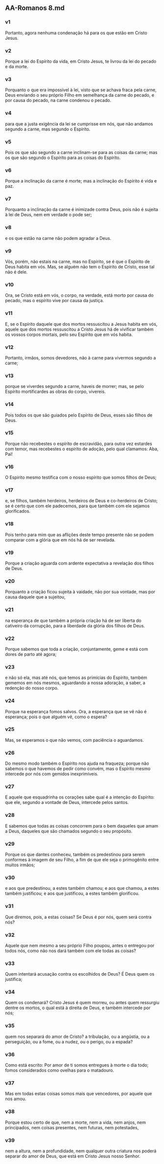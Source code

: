 ## AA-Romanos 8.md
### v1
 Portanto, agora nenhuma condenação há para os que estão em Cristo Jesus.
### v2
 Porque a lei do Espírito da vida, em Cristo Jesus, te livrou da lei do pecado e da morte.
### v3
 Porquanto o que era impossível à lei, visto que se achava fraca pela carne, Deus enviando o seu próprio Filho em semelhança da carne do pecado, e por causa do pecado, na carne condenou o pecado.
### v4
 para que a justa exigência da lei se cumprisse em nós, que não andamos segundo a carne, mas segundo o Espírito.
### v5
 Pois os que são segundo a carne inclinam-se para as coisas da carne; mas os que são segundo o Espírito para as coisas do Espírito.
### v6
 Porque a inclinação da carne é morte; mas a inclinação do Espírito é vida e paz.
### v7
 Porquanto a inclinação da carne é inimizade contra Deus, pois não é sujeita à lei de Deus, nem em verdade o pode ser;
### v8
 e os que estão na carne não podem agradar a Deus.
### v9
 Vós, porém, não estais na carne, mas no Espírito, se é que o Espírito de Deus habita em vós. Mas, se alguém não tem o Espírito de Cristo, esse tal não é dele.
### v10
 Ora, se Cristo está em vós, o corpo, na verdade, está morto por causa do pecado, mas o espírito vive por causa da justiça.
### v11
 E, se o Espírito daquele que dos mortos ressuscitou a Jesus habita em vós, aquele que dos mortos ressuscitou a Cristo Jesus há de vivificar também os vossos corpos mortais, pelo seu Espírito que em vós habita.
### v12
 Portanto, irmãos, somos devedores, não à carne para vivermos segundo a carne;
### v13
 porque se viverdes segundo a carne, haveis de morrer; mas, se pelo Espírito mortificardes as obras do corpo, vivereis.
### v14
 Pois todos os que são guiados pelo Espírito de Deus, esses são filhos de Deus.
### v15
 Porque não recebestes o espírito de escravidão, para outra vez estardes com temor, mas recebestes o espírito de adoção, pelo qual clamamos: Aba, Pai!
### v16
 O Espírito mesmo testifica com o nosso espírito que somos filhos de Deus;
### v17
 e, se filhos, também herdeiros, herdeiros de Deus e co-herdeiros de Cristo; se é certo que com ele padecemos, para que também com ele sejamos glorificados.
### v18
 Pois tenho para mim que as aflições deste tempo presente não se podem comparar com a glória que em nós há de ser revelada.
### v19
 Porque a criação aguarda com ardente expectativa a revelação dos filhos de Deus.
### v20
 Porquanto a criação ficou sujeita à vaidade, não por sua vontade, mas por causa daquele que a sujeitou,
### v21
 na esperança de que também a própria criação há de ser liberta do cativeiro da corrupção, para a liberdade da glória dos filhos de Deus.
### v22
 Porque sabemos que toda a criação, conjuntamente, geme e está com dores de parto até agora;
### v23
 e não só ela, mas até nós, que temos as primícias do Espírito, também gememos em nós mesmos, aguardando a nossa adoração, a saber, a redenção do nosso corpo.
### v24
 Porque na esperança fomos salvos. Ora, a esperança que se vê não é esperança; pois o que alguém vê, como o espera?
### v25
 Mas, se esperamos o que não vemos, com paciência o aguardamos.
### v26
 Do mesmo modo também o Espírito nos ajuda na fraqueza; porque não sabemos o que havemos de pedir como convém, mas o Espírito mesmo intercede por nós com gemidos inexprimíveis.
### v27
 E aquele que esquadrinha os corações sabe qual é a intenção do Espírito: que ele, segundo a vontade de Deus, intercede pelos santos.
### v28
 E sabemos que todas as coisas concorrem para o bem daqueles que amam a Deus, daqueles que são chamados segundo o seu propósito.
### v29
 Porque os que dantes conheceu, também os predestinou para serem conformes à imagem de seu Filho, a fim de que ele seja o primogênito entre muitos irmãos;
### v30
 e aos que predestinou, a estes também chamou; e aos que chamou, a estes também justificou; e aos que justificou, a estes também glorificou.
### v31
 Que diremos, pois, a estas coisas? Se Deus é por nós, quem será contra nós?
### v32
 Aquele que nem mesmo a seu próprio Filho poupou, antes o entregou por todos nós, como não nos dará também com ele todas as coisas?
### v33
 Quem intentará acusação contra os escolhidos de Deus? É Deus quem os justifica;
### v34
 Quem os condenará? Cristo Jesus é quem morreu, ou antes quem ressurgiu dentre os mortos, o qual está à direita de Deus, e também intercede por nós;
### v35
 quem nos separará do amor de Cristo? a tribulação, ou a angústia, ou a perseguição, ou a fome, ou a nudez, ou o perigo, ou a espada?
### v36
 Como está escrito: Por amor de ti somos entregues à morte o dia todo; fomos considerados como ovelhas para o matadouro.
### v37
 Mas em todas estas coisas somos mais que vencedores, por aquele que nos amou.
### v38
 Porque estou certo de que, nem a morte, nem a vida, nem anjos, nem principados, nem coisas presentes, nem futuras, nem potestades,
### v39
 nem a altura, nem a profundidade, nem qualquer outra criatura nos poderá separar do amor de Deus, que está em Cristo Jesus nosso Senhor.
